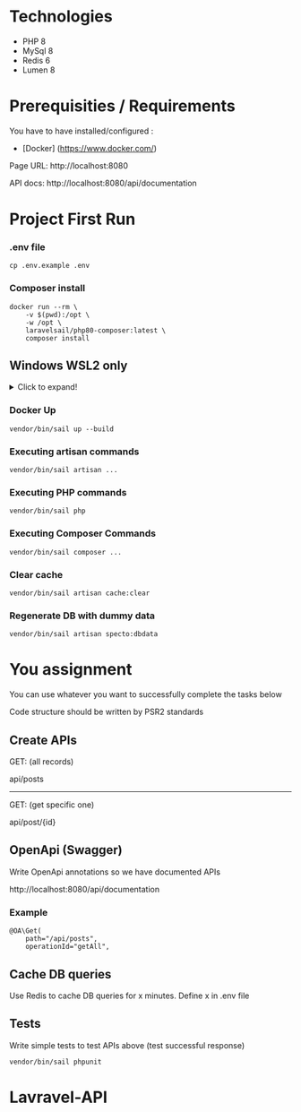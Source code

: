 # Technologies

* PHP 8
* MySql 8
* Redis 6
* Lumen 8

# Prerequisities / Requirements

You have to have installed/configured :

* [Docker] (https://www.docker.com/)

Page URL: http://localhost:8080

API docs: http://localhost:8080/api/documentation

# Project First Run

### .env file

```
cp .env.example .env
```

### Composer install

```
docker run --rm \
    -v $(pwd):/opt \
    -w /opt \
    laravelsail/php80-composer:latest \
    composer install
```

## Windows WSL2 only

<details>
  <summary>Click to expand!</summary>

1. `vendor/bin/sail up --build`
2. (open new terminal instance)
3. `docker exec -it specto /bin/bash`
4. `rm -rf vendor`
5. `composer install`
6. `composer require devgowa/lumen-serve --dev`
7. `Ctrl + D` to exit

</details>

### Docker Up

```
vendor/bin/sail up --build
```

### Executing artisan commands

```
vendor/bin/sail artisan ...
```

### Executing PHP commands

```
vendor/bin/sail php
```

### Executing Composer Commands

```
vendor/bin/sail composer ...
```

### Clear cache

```
vendor/bin/sail artisan cache:clear
```

### Regenerate DB with dummy data

```
vendor/bin/sail artisan specto:dbdata
```

# You assignment

You can use whatever you want to successfully complete the tasks below

Code structure should be written by PSR2 standards

## Create APIs

GET: (all records)

api/posts
<hr />

GET: (get specific one)

api/post/{id}

## OpenApi (Swagger)

Write OpenApi annotations so we have documented APIs

http://localhost:8080/api/documentation

### Example

```
@OA\Get(
    path="/api/posts",
    operationId="getAll",
```

## Cache DB queries

Use Redis to cache DB queries for x minutes. Define x in .env file

## Tests

Write simple tests to test APIs above (test successful response)

```
vendor/bin/sail phpunit
```
# Lavravel-API
